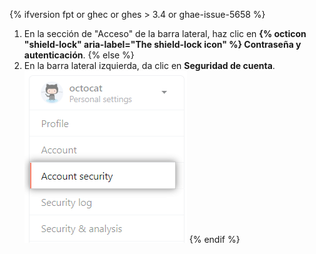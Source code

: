 {% ifversion fpt or ghec or ghes > 3.4 or ghae-issue-5658 %}
1. En la sección de "Acceso" de la barra lateral, haz clic en **{% octicon "shield-lock" aria-label="The shield-lock icon" %} Contraseña y autenticación**.
{% else %}
1. En la barra lateral izquierda, da clic en **Seguridad de cuenta**. ![Personal account security settings](/assets/images/help/settings/settings-sidebar-account-security.png)
{% endif %}
